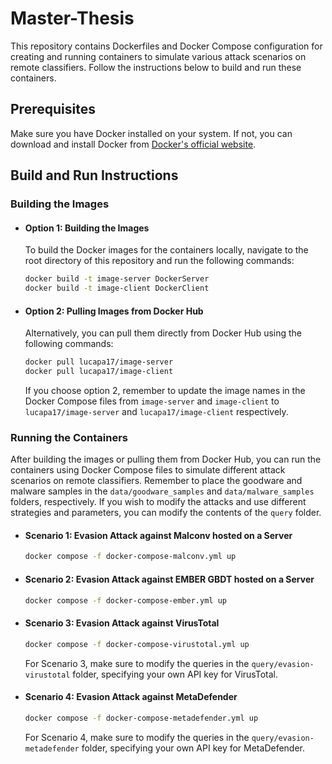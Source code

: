 # Master-Thesis
This repository contains Dockerfiles and Docker Compose configuration for creating and running containers to simulate various attack scenarios on remote classifiers. Follow the instructions below to build and run these containers.

## Prerequisites

Make sure you have Docker installed on your system. If not, you can download and install Docker from [Docker's official website](https://www.docker.com/get-started).

## Build and Run Instructions

### Building the Images

- #### Option 1: Building the Images
  To build the Docker images for the containers locally, navigate to the root directory of this repository and run the following commands:
  ```bash
  docker build -t image-server DockerServer
  docker build -t image-client DockerClient
  ```

- #### Option 2: Pulling Images from Docker Hub
  Alternatively, you can pull them directly from Docker Hub using the following commands:
  ```bash
  docker pull lucapa17/image-server
  docker pull lucapa17/image-client
  ```
  If you choose option 2, remember to update the image names in the Docker Compose files from `image-server` and `image-client` to `lucapa17/image-server` and `lucapa17/image-client` respectively.
### Running the Containers

After building the images or pulling them from Docker Hub, you can run the containers using Docker Compose files to simulate different attack scenarios on remote classifiers. Remember to place the goodware and malware samples in the `data/goodware_samples` and `data/malware_samples` folders, respectively. If you wish to modify the attacks and use different strategies and parameters, you can modify the contents of the `query` folder.


- #### Scenario 1: Evasion Attack against Malconv hosted on a Server
  ```bash
  docker compose -f docker-compose-malconv.yml up
  ```
- #### Scenario 2: Evasion Attack against EMBER GBDT hosted on a Server
  ```bash
  docker compose -f docker-compose-ember.yml up
  ```
- #### Scenario 3: Evasion Attack against VirusTotal
  ```bash
  docker compose -f docker-compose-virustotal.yml up
  ```
  For Scenario 3, make sure to modify the queries in the `query/evasion-virustotal` folder, specifying your own API key for VirusTotal.
- #### Scenario 4: Evasion Attack against MetaDefender
  ```bash
  docker compose -f docker-compose-metadefender.yml up
  ```
  For Scenario 4, make sure to modify the queries in the `query/evasion-metadefender` folder, specifying your own API key for MetaDefender.
